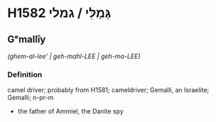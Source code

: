 # H1582 גְּמַלִּי / גמלי

## Gᵉmallîy

_(ghem-al-lee' | ɡeh-mahl-LEE | ɡeh-ma-LEE)_

### Definition

camel driver; probably from H1581; cameldriver; Gemalli, an Israelite; Gemalli; n-pr-m

- the father of Ammiel, the Danite spy
